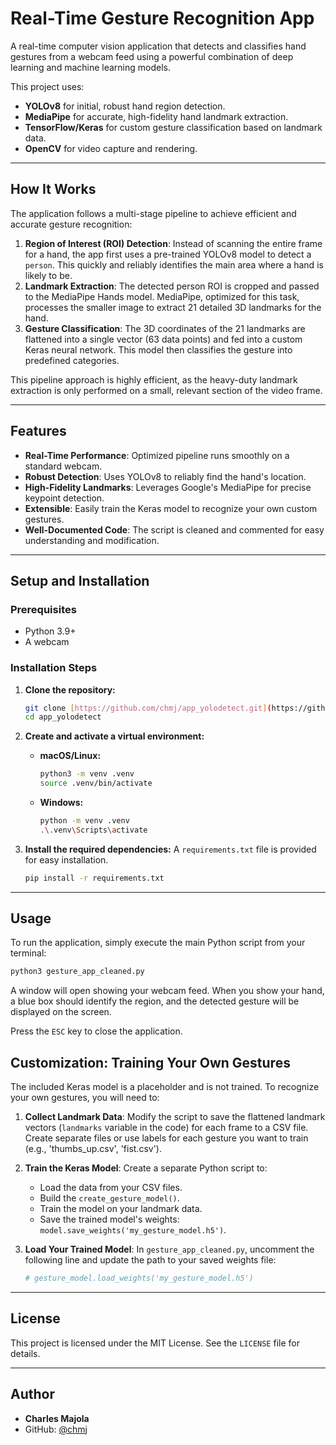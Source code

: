 # Real-Time Gesture Recognition App


A real-time computer vision application that detects and classifies hand gestures from a webcam feed using a powerful combination of deep learning and machine learning models.

This project uses:
- **YOLOv8** for initial, robust hand region detection.
- **MediaPipe** for accurate, high-fidelity hand landmark extraction.
- **TensorFlow/Keras** for custom gesture classification based on landmark data.
- **OpenCV** for video capture and rendering.

---

## How It Works

The application follows a multi-stage pipeline to achieve efficient and accurate gesture recognition:

1.  **Region of Interest (ROI) Detection**: Instead of scanning the entire frame for a hand, the app first uses a pre-trained YOLOv8 model to detect a `person`. This quickly and reliably identifies the main area where a hand is likely to be.
2.  **Landmark Extraction**: The detected person ROI is cropped and passed to the MediaPipe Hands model. MediaPipe, optimized for this task, processes the smaller image to extract 21 detailed 3D landmarks for the hand.
3.  **Gesture Classification**: The 3D coordinates of the 21 landmarks are flattened into a single vector (63 data points) and fed into a custom Keras neural network. This model then classifies the gesture into predefined categories.

This pipeline approach is highly efficient, as the heavy-duty landmark extraction is only performed on a small, relevant section of the video frame.

---

## Features

- **Real-Time Performance**: Optimized pipeline runs smoothly on a standard webcam.
- **Robust Detection**: Uses YOLOv8 to reliably find the hand's location.
- **High-Fidelity Landmarks**: Leverages Google's MediaPipe for precise keypoint detection.
- **Extensible**: Easily train the Keras model to recognize your own custom gestures.
- **Well-Documented Code**: The script is cleaned and commented for easy understanding and modification.

---

## Setup and Installation

### Prerequisites

- Python 3.9+
- A webcam

### Installation Steps

1.  **Clone the repository:**
    ```bash
    git clone [https://github.com/chmj/app_yolodetect.git](https://github.com/chmj/app_yolodetect.git)
    cd app_yolodetect
    ```

2.  **Create and activate a virtual environment:**
    - **macOS/Linux:**
      ```bash
      python3 -m venv .venv
      source .venv/bin/activate
      ```
    - **Windows:**
      ```bash
      python -m venv .venv
      .\.venv\Scripts\activate
      ```

3.  **Install the required dependencies:**
    A `requirements.txt` file is provided for easy installation.
    ```bash
    pip install -r requirements.txt
    ```

---

## Usage

To run the application, simply execute the main Python script from your terminal:

```bash
python3 gesture_app_cleaned.py
```

A window will open showing your webcam feed. When you show your hand, a blue box should identify the region, and the detected gesture will be displayed on the screen.

Press the `ESC` key to close the application.

## Customization: Training Your Own Gestures

The included Keras model is a placeholder and is not trained. To recognize your own gestures, you will need to:

1.  **Collect Landmark Data**: Modify the script to save the flattened landmark vectors (`landmarks` variable in the code) for each frame to a CSV file. Create separate files or use labels for each gesture you want to train (e.g., 'thumbs_up.csv', 'fist.csv').

2.  **Train the Keras Model**: Create a separate Python script to:
    - Load the data from your CSV files.
    - Build the `create_gesture_model()`.
    - Train the model on your landmark data.
    - Save the trained model's weights: `model.save_weights('my_gesture_model.h5')`.

3.  **Load Your Trained Model**: In `gesture_app_cleaned.py`, uncomment the following line and update the path to your saved weights file:
    ```python
    # gesture_model.load_weights('my_gesture_model.h5')
    ```

---

## License

This project is licensed under the MIT License. See the `LICENSE` file for details.

---

## Author

- **Charles Majola**
- GitHub: [@chmj](https://github.com/chmj)
